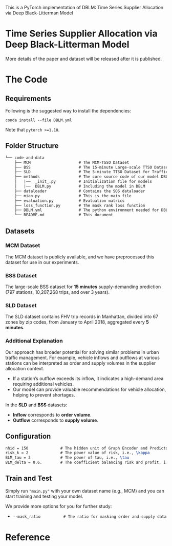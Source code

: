 This is a PyTorch implementation of DBLM: Time Series Supplier Allocation via Deep Black-Litterman Model

# Time Series Supplier Allocation via Deep Black-Litterman Model

More details of the paper and dataset will be released after it is published.


# The Code

## Requirements

Following is the suggested way to install the dependencies:

    conda install --file DBLM.yml

Note that ``pytorch >=1.10``.

## Folder Structure

```tex
└── code-and-data
    ├── MCM                     # The MCM-TSSO Dataset
    ├── BSS                     # The 15-minute Large-scale TTSO Dataset for Traffic Management
    ├── SLD                     # The 5-minute TTSO Dataset for Traffic Management
    ├── methods                 # The core source code of our model DBLM
    │   |──  _init_.py          # Initialization file for models
    │   |──  DBLM.py            # Including the model in DBLM    
    ├── dataloader              # Contains the SOS dataloader 
    ├── mian.py                 # This is the main file
    ├── evaluation.py           # Evaluation matrics
    ├── loss_function.py        # The mask rank loss function
    ├── DBLM.yml                # The python environment needed for DBLM
    └── README.md               # This document
```

## Datasets

### MCM Dataset
The MCM dataset is publicly available, and we have preprocessed this dataset for use in our experiments.

### BSS Dataset
The large-scale BSS dataset for **15 minutes** supply-demanding prediction (797 stations, 10,207,268 trips, and over 3 years).

### SLD Dataset
The SLD dataset contains FHV trip records in Manhattan, divided into 67 zones by zip codes, from January to April 2018, aggregated every **5 minutes**.

### Additional Explanation
Our approach has broader potential for solving similar problems in urban traffic management. For example, vehicle inflows and outflows at various stations can be interpreted as order and supply volumes in the supplier allocation context. 
- If a station’s outflow exceeds its inflow, it indicates a high-demand area requiring additional vehicles. 
- Our model can provide valuable recommendations for vehicle allocation, helping to prevent shortages.

In the **SLD** and **BSS** datasets:
- **Inflow** corresponds to **order volume**.
- **Outflow** corresponds to **supply volume**.

## Configuration

```tex
nhid = 150              # The hidden unit of Graph Encoder and Predictor
risk_k = 2              # The power value of risk, i.e., \kappa
BLM_tau = 3             # The power of tau, i.e., \tau
BLM_delta = 0.6.        # The coefficient balancing risk and profit, i.e., \delta
```


##  Train and Test

Simply run  `"main.py"` with your own dataset name (e.g.,  MCM) and you can start training and testing your model.

We provide more options for you for further study:

- ```tex
  --mask_ratio          # The ratio for masking order and supply data
  ```

# Reference

```
```

